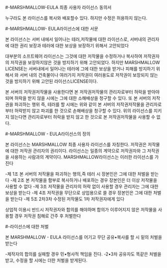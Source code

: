 #-MARSHMALLOW-EULA 최종 사용자 라이선스 동의서

누구라도 본 라이선스를 복사와 배포할수 있다. 하지만 수정은 허용하지 않는다.

#-MARSHMALLOW- EULA라이선스에 대한 서문

본 라이선스는 서버 내에서 일어나는 테러,저작물에 대한 라이선스로, 서버내의 관리자에 대한 권리 보장과 테러에 대한 보상을 보장하기 위해서 고안되었다

대부분의 소프트웨어 라이선스는 그것에 대한 저작물을 수정하거나 복사하여 저작권자의 저작권을 보장하지않은 것을 방지하기 위해 고안되었다. 하지만 MARSHMALLOW LICENSE는 서버내에서 일어나는 테러에 그에 대한 보상을 받거나 피해를 방지하기 위해서 와 서버 내의 건축물이나 여러가지 저작권이 여러용도로 저작권이 보장되지 않는 것을 방지하기 위해 고안된 라이선스LICENSE이다.

본 서버의 저작권저작물을 사용한다면 본 저작권저작물의 관리자로부터 허락을 받아야되며 허락을 받지 않을 시에는 그에 대한 소해배상을 청구할 수 있다. 또 본 서버의 저작권을 파괴하는 행위 즉, 테러를 할 시에는 위와 같이 본 서버의 저작권저작물을 관리자로부터 허락받지 않고 파괴를 한 것으로 손해배상을 청구할 수 있다. 위의 라이선스를 지키지 않는다면 관리자로부터 허락을 받지 않고 한 것으로 본 저작권저작물을 사용할 수 없다.

#-MARSHMALLOW - EULA라이선스의 정의

본 라이선스는 MARSHMALLOW 최종 사용자 라이선스를 자칭한다. 저작권은 저작물에 대한 저작권 관리자의 권리이다. 라이선스는 일종의 계약으로 저작권자와 그 저작권을 사용하는 사람과의 계약이다. MARSHMALLOW라이선스는 이러한 라이선스를 가진다

-제 1조 본 서버의 저작물을 파괴하는 행의,즉 테러 시 장본인은 그에 대한 처벌을 받는다 -제 2조 본 저작물을 함부로 복사하거나 배포하는 경우 장본인은 더 이상 저작물을 사용할 수 없다 -제 3조 저작물을 관리자의 허락 없이 사용할 경우 관리자는 그에 대한 보상을 받는다 -제 4조 저작권을 무단으로 상업용으로 쓸 경우 장본인은 그에 대한 처벌을 받는다 -제 5조 2차3차 수정된 저작물도 1차 저작권자에게 있다

상업적 이용시 반드시 저작권자와 합의를 해야하며 합의가 이루어지지 않은 저작물을 사용할 경우 저작권 침해로 간주 후 처벌한다

#-라이선스에 대한 처벌

본 MARSHMALLOW - EULA 라이선스를 어기고 무단 공유•복사를 할 시 밑의 처벌을 받는다

-제작자의 합의를 실패할 경우 민•형사적 책임을 진다. 
-2•3차 공유자도 똑같은 처벌을 받고, 수정을 할 시에는 더한 처벌을 받게된다.
